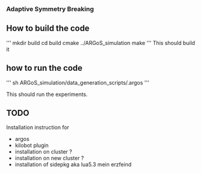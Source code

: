 ### Adaptive Symmetry Breaking 

## How to build the code
'''
mkdir build
cd build
cmake ../ARGoS_simulation
make 
'''
This should build it 

## how to run the code

'''
sh ARGoS_simulation/data_generation_scripts/<experiment-to-run>.argos
'''

This should run the experiments.

## TODO 
Installation instruction for 
- argos
- kilobot plugin
- installation on cluster ?
- installation on new cluster ?
- installation of sidepkg aka lua5.3 mein erzfeind